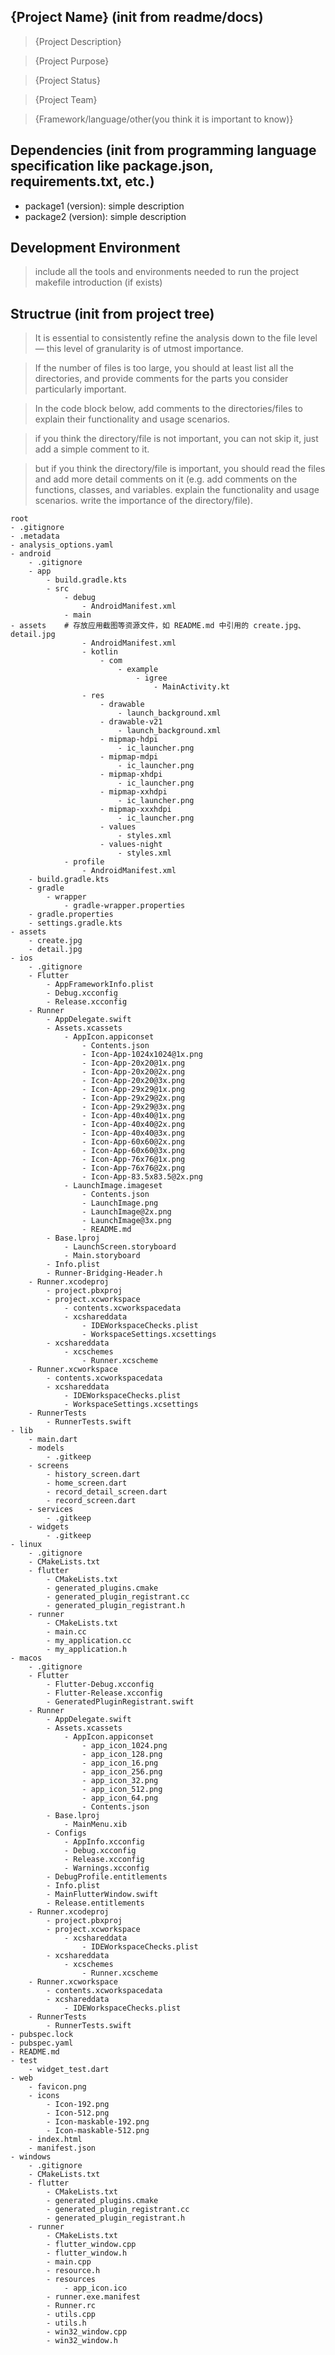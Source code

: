 ## {Project Name} (init from readme/docs)

> {Project Description}

> {Project Purpose}

> {Project Status}

> {Project Team}

> {Framework/language/other(you think it is important to know)}



## Dependencies (init from programming language specification like package.json, requirements.txt, etc.)

* package1 (version): simple description
* package2 (version): simple description


## Development Environment

> include all the tools and environments needed to run the project
> makefile introduction (if exists)


## Structrue (init from project tree)

> It is essential to consistently refine the analysis down to the file level — this level of granularity is of utmost importance.

> If the number of files is too large, you should at least list all the directories, and provide comments for the parts you consider particularly important.

> In the code block below, add comments to the directories/files to explain their functionality and usage scenarios.

> if you think the directory/file is not important, you can not skip it, just add a simple comment to it.

> but if you think the directory/file is important, you should read the files and add more detail comments on it (e.g. add comments on the functions, classes, and variables. explain the functionality and usage scenarios. write the importance of the directory/file).
```
root
- .gitignore
- .metadata
- analysis_options.yaml
- android
    - .gitignore
    - app
        - build.gradle.kts
        - src
            - debug
                - AndroidManifest.xml
            - main
- assets    # 存放应用截图等资源文件，如 README.md 中引用的 create.jpg、detail.jpg
                - AndroidManifest.xml
                - kotlin
                    - com
                        - example
                            - igree
                                - MainActivity.kt
                - res
                    - drawable
                        - launch_background.xml
                    - drawable-v21
                        - launch_background.xml
                    - mipmap-hdpi
                        - ic_launcher.png
                    - mipmap-mdpi
                        - ic_launcher.png
                    - mipmap-xhdpi
                        - ic_launcher.png
                    - mipmap-xxhdpi
                        - ic_launcher.png
                    - mipmap-xxxhdpi
                        - ic_launcher.png
                    - values
                        - styles.xml
                    - values-night
                        - styles.xml
            - profile
                - AndroidManifest.xml
    - build.gradle.kts
    - gradle
        - wrapper
            - gradle-wrapper.properties
    - gradle.properties
    - settings.gradle.kts
- assets
    - create.jpg
    - detail.jpg
- ios
    - .gitignore
    - Flutter
        - AppFrameworkInfo.plist
        - Debug.xcconfig
        - Release.xcconfig
    - Runner
        - AppDelegate.swift
        - Assets.xcassets
            - AppIcon.appiconset
                - Contents.json
                - Icon-App-1024x1024@1x.png
                - Icon-App-20x20@1x.png
                - Icon-App-20x20@2x.png
                - Icon-App-20x20@3x.png
                - Icon-App-29x29@1x.png
                - Icon-App-29x29@2x.png
                - Icon-App-29x29@3x.png
                - Icon-App-40x40@1x.png
                - Icon-App-40x40@2x.png
                - Icon-App-40x40@3x.png
                - Icon-App-60x60@2x.png
                - Icon-App-60x60@3x.png
                - Icon-App-76x76@1x.png
                - Icon-App-76x76@2x.png
                - Icon-App-83.5x83.5@2x.png
            - LaunchImage.imageset
                - Contents.json
                - LaunchImage.png
                - LaunchImage@2x.png
                - LaunchImage@3x.png
                - README.md
        - Base.lproj
            - LaunchScreen.storyboard
            - Main.storyboard
        - Info.plist
        - Runner-Bridging-Header.h
    - Runner.xcodeproj
        - project.pbxproj
        - project.xcworkspace
            - contents.xcworkspacedata
            - xcshareddata
                - IDEWorkspaceChecks.plist
                - WorkspaceSettings.xcsettings
        - xcshareddata
            - xcschemes
                - Runner.xcscheme
    - Runner.xcworkspace
        - contents.xcworkspacedata
        - xcshareddata
            - IDEWorkspaceChecks.plist
            - WorkspaceSettings.xcsettings
    - RunnerTests
        - RunnerTests.swift
- lib
    - main.dart
    - models
        - .gitkeep
    - screens
        - history_screen.dart
        - home_screen.dart
        - record_detail_screen.dart
        - record_screen.dart
    - services
        - .gitkeep
    - widgets
        - .gitkeep
- linux
    - .gitignore
    - CMakeLists.txt
    - flutter
        - CMakeLists.txt
        - generated_plugins.cmake
        - generated_plugin_registrant.cc
        - generated_plugin_registrant.h
    - runner
        - CMakeLists.txt
        - main.cc
        - my_application.cc
        - my_application.h
- macos
    - .gitignore
    - Flutter
        - Flutter-Debug.xcconfig
        - Flutter-Release.xcconfig
        - GeneratedPluginRegistrant.swift
    - Runner
        - AppDelegate.swift
        - Assets.xcassets
            - AppIcon.appiconset
                - app_icon_1024.png
                - app_icon_128.png
                - app_icon_16.png
                - app_icon_256.png
                - app_icon_32.png
                - app_icon_512.png
                - app_icon_64.png
                - Contents.json
        - Base.lproj
            - MainMenu.xib
        - Configs
            - AppInfo.xcconfig
            - Debug.xcconfig
            - Release.xcconfig
            - Warnings.xcconfig
        - DebugProfile.entitlements
        - Info.plist
        - MainFlutterWindow.swift
        - Release.entitlements
    - Runner.xcodeproj
        - project.pbxproj
        - project.xcworkspace
            - xcshareddata
                - IDEWorkspaceChecks.plist
        - xcshareddata
            - xcschemes
                - Runner.xcscheme
    - Runner.xcworkspace
        - contents.xcworkspacedata
        - xcshareddata
            - IDEWorkspaceChecks.plist
    - RunnerTests
        - RunnerTests.swift
- pubspec.lock
- pubspec.yaml
- README.md
- test
    - widget_test.dart
- web
    - favicon.png
    - icons
        - Icon-192.png
        - Icon-512.png
        - Icon-maskable-192.png
        - Icon-maskable-512.png
    - index.html
    - manifest.json
- windows
    - .gitignore
    - CMakeLists.txt
    - flutter
        - CMakeLists.txt
        - generated_plugins.cmake
        - generated_plugin_registrant.cc
        - generated_plugin_registrant.h
    - runner
        - CMakeLists.txt
        - flutter_window.cpp
        - flutter_window.h
        - main.cpp
        - resource.h
        - resources
            - app_icon.ico
        - runner.exe.manifest
        - Runner.rc
        - utils.cpp
        - utils.h
        - win32_window.cpp
        - win32_window.h
```
